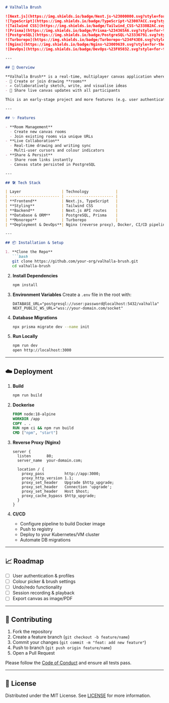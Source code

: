 ````markdown
# Valhalla Brush

![Next.js](https://img.shields.io/badge/Next.js-%23000000.svg?style=for-the-badge&logo=nextdotjs&logoColor=white)  
![TypeScript](https://img.shields.io/badge/TypeScript-%23007ACC.svg?style=for-the-badge&logo=typescript&logoColor=white)  
![Tailwind CSS](https://img.shields.io/badge/Tailwind_CSS-%2338B2AC.svg?style=for-the-badge&logo=tailwind-css&logoColor=white)  
![Prisma](https://img.shields.io/badge/Prisma-%234365A6.svg?style=for-the-badge&logo=prisma&logoColor=white)  
![PostgreSQL](https://img.shields.io/badge/PostgreSQL-%23336791.svg?style=for-the-badge&logo=postgresql&logoColor=white)  
![Turborepo](https://img.shields.io/badge/Turborepo-%234F43E6.svg?style=for-the-badge&logo=turborepo&logoColor=white)  
![Nginx](https://img.shields.io/badge/Nginx-%23009639.svg?style=for-the-badge&logo=nginx&logoColor=white)  
![DevOps](https://img.shields.io/badge/DevOps-%23F05032.svg?style=for-the-badge&logo=azuredevops&logoColor=white)  

---

## 🚀 Overview

**Valhalla Brush** is a real-time, multiplayer canvas application where users can:
- 🔗 Create or join drawing **rooms**
- ✍️ Collaboratively sketch, write, and visualise ideas
- 🔄 Share live canvas updates with all participants

This is an early-stage project and more features (e.g. user authentication, advanced tools, session recording) will be added soon.

---

## ✨ Features

- **Room Management**  
  - Create new canvas rooms  
  - Join existing rooms via unique URLs  
- **Live Collaboration**  
  - Real-time drawing and writing sync  
  - Multi-user cursors and colour indicators  
- **Share & Persist**  
  - Share room links instantly  
  - Canvas state persisted in PostgreSQL  

---

## 🛠 Tech Stack

| Layer                  | Technology            |
| ---------------------- | --------------------- |
| **Frontend**           | Next.js, TypeScript   |
| **Styling**            | Tailwind CSS          |
| **Backend**            | Next.js API routes    |
| **Database & ORM**     | PostgreSQL, Prisma    |
| **Monorepo**           | Turborepo             |
| **Deployment & DevOps**| Nginx (reverse proxy), Docker, CI/CD pipelines |

---

## 📦 Installation & Setup

1. **Clone the Repo**  
   ```bash
   git clone https://github.com/your-org/valhalla-brush.git
   cd valhalla-brush
````

2. **Install Dependencies**

   ```bash
   npm install
   ```

3. **Environment Variables**
   Create a `.env` file in the root with:

   ```env
   DATABASE_URL="postgresql://user:password@localhost:5432/valhalla"
   NEXT_PUBLIC_WS_URL="wss://your-domain.com/socket"
   ```

4. **Database Migrations**

   ```bash
   npx prisma migrate dev --name init
   ```

5. **Run Locally**

   ```bash
   npm run dev
   open http://localhost:3000
   ```

---

## ☁️ Deployment

1. **Build**

   ```bash
   npm run build
   ```

2. **Dockerise**

   ```dockerfile
   FROM node:18-alpine
   WORKDIR /app
   COPY . .
   RUN npm ci && npm run build
   CMD ["npm", "start"]
   ```

3. **Reverse Proxy (Nginx)**

   ```nginx
   server {
     listen       80;
     server_name  your-domain.com;
     
     location / {
       proxy_pass         http://app:3000;
       proxy_http_version 1.1;
       proxy_set_header   Upgrade $http_upgrade;
       proxy_set_header   Connection 'upgrade';
       proxy_set_header   Host $host;
       proxy_cache_bypass $http_upgrade;
     }
   }
   ```

4. **CI/CD**

   * Configure pipeline to build Docker image
   * Push to registry
   * Deploy to your Kubernetes/VM cluster
   * Automate DB migrations

---

## 📈 Roadmap

* [ ] User authentication & profiles
* [ ] Colour picker & brush settings
* [ ] Undo/redo functionality
* [ ] Session recording & playback
* [ ] Export canvas as image/PDF

---

## 🤝 Contributing

1. Fork the repository
2. Create a feature branch (`git checkout -b feature/name`)
3. Commit your changes (`git commit -m "feat: add new feature"`)
4. Push to branch (`git push origin feature/name`)
5. Open a Pull Request

Please follow the [Code of Conduct](./CODE_OF_CONDUCT.md) and ensure all tests pass.

---

## 📜 License

Distributed under the MIT License. See [LICENSE](./LICENSE) for more information.

```
```
